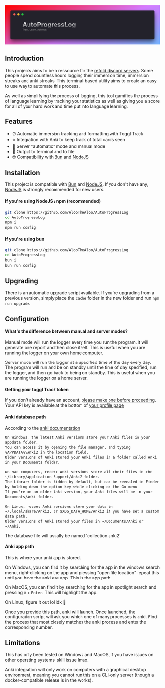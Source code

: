 ![AutoProgressLog](Assets/Banner.png)

## Introduction
This projects aims to be a ressource for the [refold discord servers](https://refold.la/join/). Some people spend countless hours logging their immersion time, immersion streaks and anki streaks. This terminal-based utility aims to create an easy to use way to automate this process.

As well as simplifying the process of logging, this tool gamifies the process of language learning by tracking your statistics as well as giving you a score for all of your hard work and time put into language learning.

## Features

* ⏰ Automatic immersion tracking and formatting with Toggl Track
* ⭐ Integration with Anki to keep track of total cards seen
* 🤖 Server "automatic" mode and manual mode
* 📄 Output to terminal and to file
* 🤓 Compatibility with [Bun](https://bun.sh/) and [NodeJS](https://nodejs.org/en)

## Installation

This project is compatible with [Bun](https://bun.sh/) and [NodeJS](https://nodejs.org/en). If you don't have any, [NodeJS](https://nodejs.org/en) is strongly recommended for new users.


#### If you're using NodeJS / npm (recommended)
```bash
git clone https://github.com/AlooTheAloo/AutoProgressLog
cd AutoProgressLog
npm i
npm run config
```

#### If you're using bun
```bash
git clone https://github.com/AlooTheAloo/AutoProgressLog
cd AutoProgressLog
bun i
bun run config
```

## Upgrading
There is an automatic upgrade script available. 
If you're upgrading from a previous version, simply place the `cache` folder in the new folder and run ```npm run upgrade```.


## Configuration

#### What's the difference between manual and server modes?
Manual mode will run the logger every time you run the program. It will generate one report and then close itself. This is useful when you are running the logger on your own home computer.

Server mode will run the logger at a specified time of the day every day. The program will run and be on standby until the time of day specified, run the logger, and then go back to being on standby. This is useful when you are running the logger on a home server.

#### Getting your toggl Track token
If you don't already have an account, [please make one before proceeding](https://toggl.com/). \
Your API key is available at the bottom of [your profile page](https://track.toggl.com/profile)

#### Anki database path

According to the [anki documentation](https://docs.ankiweb.net/files.html#:~:text=On%20Windows%2C%20the%20latest%20Anki,Anki%20in%20your%20Documents%20folder)
```
On Windows, the latest Anki versions store your Anki files in your appdata folder. 
You can access it by opening the file manager, and typing %APPDATA%\Anki2 in the location field. 
Older versions of Anki stored your Anki files in a folder called Anki in your Documents folder.

On Mac computers, recent Anki versions store all their files in the ~/Library/Application Support/Anki2 folder. 
The Library folder is hidden by default, but can be revealed in Finder by holding down the option key while clicking on the Go menu. 
If you're on an older Anki version, your Anki files will be in your Documents/Anki folder.

On Linux, recent Anki versions store your data in ~/.local/share/Anki2, or $XDG_DATA_HOME/Anki2 if you have set a custom data path. 
Older versions of Anki stored your files in ~/Documents/Anki or ~/Anki.
```
The database file will usually be named 'collection.anki2' 

#### Anki app path
This is where your anki app is stored. 

On Windows, you can find it by searching for the app in the windows search menu, right-clicking on the app and pressing "open file location" repeat this until you have the anki.exe app. This is the app path. 

On MacOS, you can find it by searching for the app in spotlight search and pressing `⌘` + `Enter`. This will highlight the app.

On Linux, figure it out lol idk 🤷

Once you provide this path, anki will launch. Once launched, the configuration script will ask you which one of many processes is anki. Find the process that most closely matches the anki process and enter the corresponding number.

#### 
## Limitations
This has only been tested on Windows and MacOS, if you have issues on other operating systems, skill issue lmao.

Anki integration will only work on computers with a graphical desktop environment, meaning you cannot run this on a CLI-only server (though a docker-compatible release is in the works).
